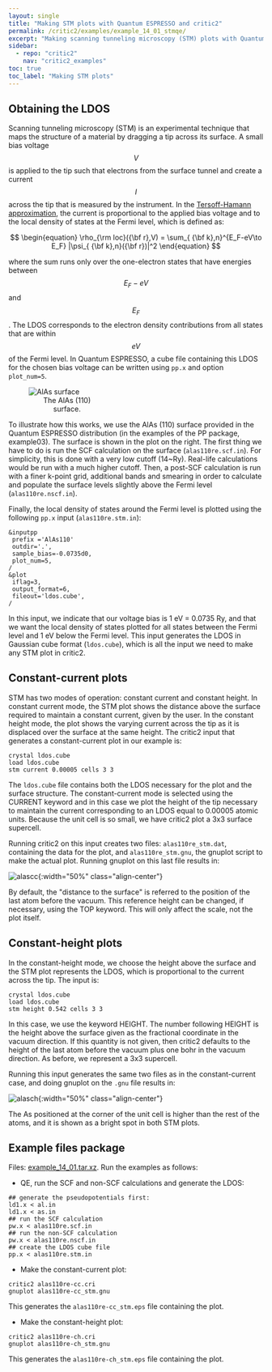 ```yaml
---
layout: single
title: "Making STM plots with Quantum ESPRESSO and critic2"
permalink: /critic2/examples/example_14_01_stmqe/
excerpt: "Making scanning tunneling microscopy (STM) plots with Quantum ESPRESSO and critic2"
sidebar:
  - repo: "critic2"
    nav: "critic2_examples"
toc: true
toc_label: "Making STM plots"
---
```


## Obtaining the LDOS

Scanning tunneling microscopy (STM) is an experimental technique that
maps the structure of a material by dragging a tip across its surface.
A small bias voltage $$V$$ is applied to the tip such that electrons
from the surface tunnel and create a current $$I$$ across the tip that
is measured by the instrument. In the 
[Tersoff-Hamann approximation](https://doi.org/10.1103/PhysRevB.31.805),
the current is proportional to the applied bias voltage and to the
local density of states at the Fermi level, which is defined as:

$$
\begin{equation}
\rho_{\rm loc}({\bf r},V) = \sum_{ {\bf k},n}^{E_F-eV\to E_F} |\psi_{ {\bf k},n}({\bf r})|^2
\end{equation}
$$

where the sum runs only over the one-electron states that have
energies between $$E_F-eV$$ and $$E_F$$. The LDOS corresponds to the
electron density contributions from all states that are within $$eV$$
of the Fermi level. In Quantum ESPRESSO, a cube file containing this
LDOS for the chosen bias voltage can be written using `pp.x` and 
option `plot_num=5`. 


<figure style="width: 30%" class="align-right">
  <img src="{{ site.url }}{{ site.baseurl }}/assets/critic2/example_14_01/alas_surface.png" alt="AlAs surface">
  <figcaption style="text-align: center">The AlAs (110) surface.</figcaption>
</figure> 

To illustrate how this works, we use the AlAs (110) surface provided
in the Quantum ESPRESSO distribution (in the examples of the PP
package, example03). The surface is shown in the plot on the
right. The first thing we have to do is run the SCF calculation on the
surface (`alas110re.scf.in`). For simplicity, this is done with a very
low cutoff (14~Ry). Real-life calculations would be run with a much
higher cutoff. Then, a post-SCF calculation is run with a finer
k-point grid, additional bands and smearing in order to calculate and
populate the surface levels slightly above the Fermi level
(`alas110re.nscf.in`).

Finally, the local density of states around the Fermi level is plotted
using the following `pp.x` input (`alas110re.stm.in`):
~~~
&inputpp
 prefix ='AlAs110'
 outdir='.',
 sample_bias=-0.0735d0,
 plot_num=5,
/
&plot
 iflag=3,
 output_format=6,
 fileout='ldos.cube',
/
~~~
In this input, we indicate that our voltage bias is 1 eV = 0.0735 Ry,
and that we want the local density of states plotted for all states
between the Fermi level and 1 eV below the Fermi level. This input
generates the LDOS in Gaussian cube format (`ldos.cube`), which is all
the input we need to make any STM plot in critic2.

## Constant-current plots

STM has two modes of operation: constant current and constant
height. In constant current mode, the STM plot shows the distance
above the surface required to maintain a constant current, given by
the user. In the constant height mode, the plot shows the varying
current across the tip as it is displaced over the surface at the same
height. The critic2 input that generates a constant-current plot in
our example is:
~~~
crystal ldos.cube
load ldos.cube
stm current 0.00005 cells 3 3
~~~
The `ldos.cube` file contains both the LDOS necessary for the plot and
the surface structure. The constant-current mode is selected using the
CURRENT keyword and in this case we plot the height of the tip
necessary to maintain the current corresponding to an LDOS equal to
0.00005 atomic units. Because the unit cell is so small, we have
critic2 plot a 3x3 surface supercell.

Running critic2 on this input creates two files: `alas110re_stm.dat`,
containing the data for the plot, and `alas110re_stm.gnu`, the gnuplot
script to make the actual plot. Running gnuplot on this last file
results in:

![alascc](/assets/critic2/example_14_01/alas-constant-current.png){:width="50%" class="align-center"}

By default, the "distance to the surface" is referred to the position
of the last atom before the vacuum. This reference height can be
changed, if necessary, using the TOP keyword. This will only affect
the scale, not the plot itself.

## Constant-height plots

In the constant-height mode, we choose the height above the surface
and the STM plot represents the LDOS, which is proportional to the
current across the tip. The input is:
~~~
crystal ldos.cube
load ldos.cube
stm height 0.542 cells 3 3
~~~
In this case, we use the keyword HEIGHT. The number following HEIGHT
is the height above the surface given as the fractional coordinate in
the vacuum direction. If this quantity is not given, then critic2
defaults to the height of the last atom before the vacuum plus one
bohr in the vacuum direction. As before, we represent a 3x3
supercell. 

Running this input generates the same two files as in the
constant-current case, and doing gnuplot on the `.gnu` file results
in:

![alasch](/assets/critic2/example_14_01/alas-constant-height.png){:width="50%" class="align-center"}

The As positioned at the corner of the unit cell is higher than the
rest of the atoms, and it is shown as a bright spot in both STM
plots.

## Example files package

Files: [example_14_01.tar.xz](/assets/critic2/example_14_01/example_14_01.tar.xz).
Run the examples as follows:

- QE, run the SCF and non-SCF calculations and generate the LDOS:
~~~
## generate the pseudopotentials first:
ld1.x < al.in
ld1.x < as.in
## run the SCF calculation
pw.x < alas110re.scf.in
## run the non-SCF calculation
pw.x < alas110re.nscf.in
## create the LDOS cube file
pp.x < alas110re.stm.in
~~~

- Make the constant-current plot:
~~~
critic2 alas110re-cc.cri
gnuplot alas110re-cc_stm.gnu
~~~
This generates the `alas110re-cc_stm.eps` file containing the plot.

- Make the constant-height plot:
~~~
critic2 alas110re-ch.cri
gnuplot alas110re-ch_stm.gnu
~~~
This generates the `alas110re-ch_stm.eps` file containing the plot.
